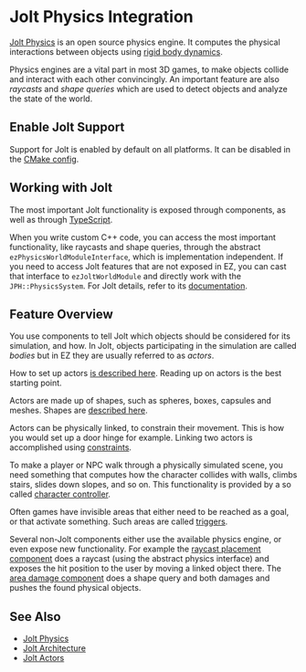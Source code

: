 # Jolt Physics Integration

[Jolt Physics](https://github.com/jrouwe/JoltPhysics) is an open source physics engine. It computes the physical interactions between objects using [rigid body dynamics](https://en.wikipedia.org/wiki/Rigid_body_dynamics).

Physics engines are a vital part in most 3D games, to make objects collide and interact with each other convincingly. An important feature are also *raycasts* and *shape queries* which are used to detect objects and analyze the state of the world.

## Enable Jolt Support

Support for Jolt is enabled by default on all platforms. It can be disabled in the [CMake config](../../build/cmake-config.md).

## Working with Jolt

The most important Jolt functionality is exposed through components, as well as through [TypeScript](../../custom-code/typescript/typescript-overview.md).

When you write custom C++ code, you can access the most important functionality, like raycasts and shape queries, through the abstract `ezPhysicsWorldModuleInterface`, which is implementation independent. If you need to access Jolt features that are not exposed in EZ, you can cast that interface to `ezJoltWorldModule` and directly work with the `JPH::PhysicsSystem`. For Jolt details, refer to its [documentation](https://github.com/jrouwe/JoltPhysics).

## Feature Overview

You use components to tell Jolt which objects should be considered for its simulation, and how. In Jolt, objects participating in the simulation are called *bodies* but in EZ they are usually referred to as *actors*.

How to set up actors [is described here](actors/jolt-actors.md). Reading up on actors is the best starting point.

Actors are made up of shapes, such as spheres, boxes, capsules and meshes. Shapes are [described here](collision-shapes/jolt-shapes.md).

Actors can be physically linked, to constrain their movement. This is how you would set up a door hinge for example. Linking two actors is accomplished using [constraints](constraints/jolt-constraints.md).

To make a player or NPC walk through a physically simulated scene, you need something that computes how the character collides with walls, climbs stairs, slides down slopes, and so on. This functionality is provided by a so called [character controller](special/jolt-character-controller.md).

Often games have invisible areas that either need to be reached as a goal, or that activate something. Such areas are called [triggers](actors/jolt-trigger-component.md).

Several non-Jolt components either use the available physics engine, or even expose new functionality. For example the [raycast placement component](../../gameplay/raycast-placement-component.md) does a raycast (using the abstract physics interface) and exposes the hit position to the user by moving a linked object there. The [area damage component](../../gameplay/area-damage-component.md) does a shape query and both damages and pushes the found physical objects.

## See Also

* [Jolt Physics](https://github.com/jrouwe/JoltPhysics)
* [Jolt Architecture](https://jrouwe.github.io/JoltPhysics)
* [Jolt Actors](actors/jolt-actors.md)
